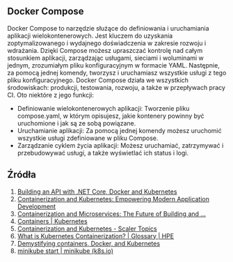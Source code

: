 ## Docker Compose



Docker Compose to narzędzie służące do definiowania i uruchamiania aplikacji wielokontenerowych. Jest kluczem do uzyskania zoptymalizowanego i wydajnego doświadczenia w zakresie rozwoju i wdrażania. Dzięki Compose możesz upraszczać kontrolę nad całym stosunkiem aplikacji, zarządzając usługami,
sieciami i woluminami w jednym, zrozumiałym pliku konfiguracyjnym w formacie YAML. Następnie, za pomocą jednej komendy, tworzysz i uruchamiasz wszystkie usługi z tego pliku konfiguracyjnego. Docker Compose działa we wszystkich środowiskach: produkcji, testowania, rozwoju, a także w przepływach pracy CI.
Oto niektóre z jego funkcji:

* Definiowanie wielokontenerowych aplikacji: Tworzenie pliku compose.yaml, w którym opisujesz, jakie kontenery powinny być uruchomione i jak są ze sobą powiązane.
* Uruchamianie aplikacji: Za pomocą jednej komendy możesz uruchomić wszystkie usługi zdefiniowane w pliku Compose.
* Zarządzanie cyklem życia aplikacji: Możesz uruchamiać, zatrzymywać i przebudowywać usługi, a także wyświetlać ich status i logi.

## Źródła 
1. [Building an API with .NET Core, Docker and Kubernetes](https://medium.com/@josesousa8/building-an-api-with-net-core-docker-and-kubernetes-aa3e02add0c) 
2. [Containerization and Kubernetes: Empowering Modern Application Development](https://www.wwt.com/blog/containerization-and-kubernetes-empowering-modern-application-development) 
3. [Containerization and Microservices: The Future of Building and ...](https://dev.to/kingsley/containerization-and-microservices-the-future-of-building-and-deploying-modern-applications-1pia) 
4. [Containers | Kubernetes](https://kubernetes.io/docs/concepts/containers/) 
5. [Containerization and Kubernetes - Scaler Topics](https://www.scaler.com/topics/kubernetes/kubernetes-containerization/) 
6. [What is Kubernetes Containerization? | Glossary | HPE](https://www.hpe.com/us/en/what-is/kubernetes-containerization.html) 
7. [Demystifying containers, Docker, and Kubernetes](https://cloudblogs.microsoft.com/opensource/2019/07/15/how-to-get-started-containers-docker-kubernetes/)
8. [minikube start | minikube (k8s.io)](https://minikube.sigs.k8s.io/docs/start/) 
